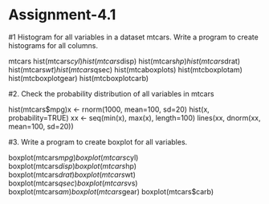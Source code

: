 # Assignment-4.1

#1 Histogram for all variables in a dataset mtcars. Write a program to create histograms for all columns.

mtcars hist(mtcars$cyl) hist(mtcars$disp) hist(mtcars$hp) hist(mtcars$drat) hist(mtcars$wt) hist(mtcars$qsec) hist(mtcaboxplots) hist(mtcboxplotam) hist(mtcboxplotgear) hist(mtcboxplotcarb)

#2. Check the probability distribution of all variables in mtcars

hist(mtcars$mpg)x <- rnorm(1000, mean=100, sd=20) hist(x, probability=TRUE) xx <- seq(min(x), max(x), length=100) lines(xx, dnorm(xx, mean=100, sd=20))

#3. Write a program to create boxplot for all variables.

boxplot(mtcars$mpg) boxplot(mtcars$cyl) boxplot(mtcars$disp) boxplot(mtcars$hp) boxplot(mtcars$drat) boxplot(mtcars$wt) boxplot(mtcars$qsec) boxplot(mtcars$vs) boxplot(mtcars$am) boxplot(mtcars$gear) boxplot(mtcars$carb)
